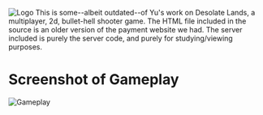 ![Logo](https://cdn.discordapp.com/attachments/616061053662527502/790365924653531144/desolate_lands_logo_bright.png)
This is some--albeit outdated--of Yu's work on Desolate Lands, a multiplayer, 2d, bullet-hell shooter game. The HTML file included in the source is an older version of the payment website we had. The server included is purely the server code, and purely for studying/viewing purposes.

# Screenshot of Gameplay
![Gameplay](https://gm1.ggpht.com/INIje6qF8rSS9Jc1f1hXGx-eBSh4MJYxOmvh2HVunQltAYlJB2DC5s13LGwui8AihRj9M1lvR4sxwL4bRdwuUzORqAJwjCWaG0QOGQSE4oWp9cYvaYO5u1CE6GoIsw21mKlLZvsIbU241z565jArllQqo8qKs8ZlzM72JT6F7bUYLp0iwZJF6Khj3CKP8EPQZ-tAt0tUcduYeXeQfJEX0eU2wE97jf2ptk6jI0qX4X-eDseQwX7uj5QAGzoy8QjPu0ZLJ798nnyDxo9yr3X2dW_-XNAO35btz7QLVVcJNNA9HVaG5K_MYeEJOW0RwlLVCF4SMLuncXZhdldzTyhbLFArAdmO_WJrdQe-xun_7yTBxetvx3tFuQap60QpGuX3JhseErv_SonzgfndLBmSO63pE8RR3BDg8B6GTLAFMBOd7ImLAwDo4vLY3Gx3hjaQhqVR9FqRwANupLmV5l33HY2km8JcFFipFKgP-9G0BC2TzUlMcxenHS-3w4_uvIS52_pCFuwCr8y-qqcThU4TcLGzUU1JHXDQ_mpU8BbbqtG1s0PuyaKioy1KXEKGGYrx1VCdKSBjk4TJrox5_hDpMdwrl-6_rHwtfVsG0GKW0N6RkAtw40mZHFgzmwzdJt_AJrYB2OIk1hB7AjZexZ3N91OazJ1FJPb3Baf78n_MUZMrqyv_LVDmSGE2_WK4IAp6nC700h79DgGHCNU7u_6_I1Jlak_EHERPNFjWpEoH72tE-ZqZ_8no4f8kZelC8Gy7Bpk=s0-l75-ft-l75-ft)
